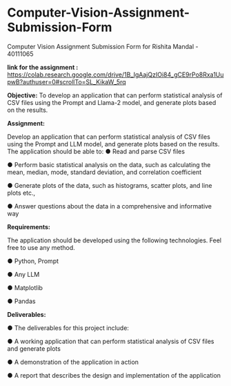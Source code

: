 # Computer-Vision-Assignment-Submission-Form
Computer Vision Assignment Submission Form for Rishita Mandal - 40111065

**link for the assignment :**  https://colab.research.google.com/drive/1B_IgAajQzIOi84_gCE9rPo8Rxa1UupwB?authuser=0#scrollTo=SL_KikaW_5rq

**Objective:**
To develop an application that can perform statistical analysis of CSV files using the Prompt and
Llama-2 model, and generate plots based on the results.

**Assignment:**

Develop an application that can perform statistical analysis of CSV files using the Prompt and LLM
model, and generate plots based on the results. The application should be able to:
● Read and parse CSV files

● Perform basic statistical analysis on the data, such as calculating the mean, median, mode,
standard deviation, and correlation coefficient

● Generate plots of the data, such as histograms, scatter plots, and line plots etc.,

● Answer questions about the data in a comprehensive and informative way

**Requirements:**

The application should be developed using the following technologies. Feel free to use any method.

● Python, Prompt

● Any LLM

● Matplotlib

● Pandas

**Deliverables:**

● The deliverables for this project include:

● A working application that can perform statistical analysis of CSV files and generate plots

● A demonstration of the application in action

● A report that describes the design and implementation of the application
